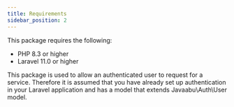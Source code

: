 ```yaml
---
title: Requirements
sidebar_position: 2
---
```


This package requires the following:

- PHP 8.3 or higher
- Laravel 11.0 or higher

This package is used to allow an authenticated user to request for a service. Therefore it is assumed that you have already set up authentication in your Laravel application and has a model that extends Javaabu\Auth\User model.

